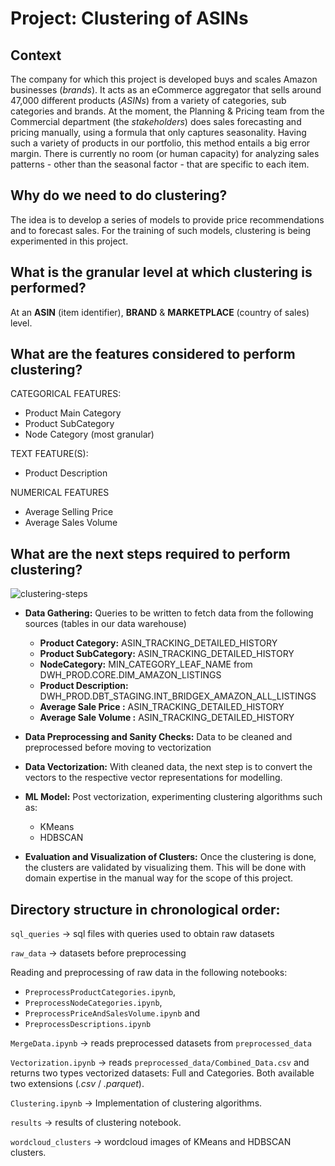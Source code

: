 # Project: Clustering of ASINs

## Context

The company for which this project is developed buys and scales Amazon businesses (*brands*). It acts as an eCommerce aggregator that sells around 47,000 different products (*ASINs*) from a variety of categories, sub categories and brands. At the moment, the Planning & Pricing team from the Commercial department (the *stakeholders*) does sales forecasting and pricing manually, using a formula that only captures seasonality. Having such a variety of products in our portfolio, this method entails a big error margin. There is currently no room (or human capacity) for analyzing sales patterns - other than the seasonal factor - that are specific to each item.

## **Why do we need to do clustering?**

The idea is to develop a series of models to provide price recommendations and to forecast sales. For the training of such models, clustering is being experimented in this project. 

## **What is the granular level at which clustering is performed?**

At an **ASIN** (item identifier), **BRAND** & **MARKETPLACE** (country of sales) level. 

## **What are the features considered to perform clustering?**

CATEGORICAL FEATURES: 

- Product Main Category
- Product SubCategory
- Node Category (most granular)

TEXT FEATURE(S):

- Product Description

NUMERICAL FEATURES

- Average Selling Price
- Average Sales Volume

## **What are the next steps required to perform clustering?**

![clustering-steps](https://github.com/printlaura/se-15-machine-learning/assets/69178847/ed191459-a764-4ceb-b71d-779e6c5e8d3f)

- **Data Gathering:**  Queries to be written to fetch data from the following sources (tables in our data warehouse)
    - **Product Category:** ASIN_TRACKING_DETAILED_HISTORY
    - **Product SubCategory:** ASIN_TRACKING_DETAILED_HISTORY
    - **NodeCategory:** MIN_CATEGORY_LEAF_NAME from DWH_PROD.CORE.DIM_AMAZON_LISTINGS
    - **Product Description:** DWH_PROD.DBT_STAGING.INT_BRIDGEX_AMAZON_ALL_LISTINGS
    - **Average Sale Price :** ASIN_TRACKING_DETAILED_HISTORY
    - **Average Sale Volume :** ASIN_TRACKING_DETAILED_HISTORY
- **Data Preprocessing and Sanity Checks:** Data to be cleaned and preprocessed before moving to vectorization
- **Data Vectorization:** With cleaned data, the next step is to convert the vectors to the respective vector representations for modelling.

- **ML Model:** Post vectorization, experimenting clustering algorithms such as:
    - KMeans
    - HDBSCAN

- **Evaluation and Visualization of Clusters:** Once the clustering is done, the clusters are validated by visualizing them. This will be done with domain expertise in the manual way for the scope of this project.


## Directory structure in chronological order:

`sql_queries` → sql files with queries used to obtain raw datasets

`raw_data` → datasets before preprocessing

Reading and preprocessing of raw data in the following notebooks:

- `PreprocessProductCategories.ipynb`,
- `PreprocessNodeCategories.ipynb`,
- `PreprocessPriceAndSalesVolume.ipynb` and
- `PreprocessDescriptions.ipynb`

`MergeData.ipynb` → reads preprocessed datasets from `preprocessed_data`

`Vectorization.ipynb` → reads `preprocessed_data/Combined_Data.csv` and returns two types vectorized datasets: Full and Categories. Both available two extensions (*.csv* / *.parquet*). 

`Clustering.ipynb` → Implementation of clustering algorithms. 

`results` → results of clustering notebook.

`wordcloud_clusters` → wordcloud images of KMeans and HDBSCAN clusters.

